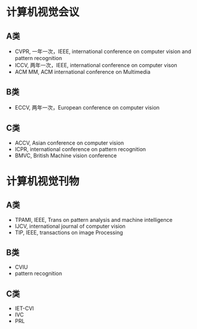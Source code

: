 # 计算机视觉会议
## A类
- CVPR, 一年一次，IEEE, international conference on computer vision and pattern recognition
- ICCV, 两年一次，IEEE, international conference on computer vison
- ACM MM, ACM international conference on Multimedia
## B类
- ECCV, 两年一次，European conference on computer vision
## C类
- ACCV, Asian conference on computer vision
- ICPR, international conference on pattern recognition 
- BMVC, British Machine vision conference

# 计算机视觉刊物
## A类
- TPAMI, IEEE, Trans on pattern analysis and machine intelligence
- IJCV, international journal of computer vision
- TIP, IEEE, transactions on image Processing
## B类
- CVIU
- pattern recognition
## C类
- IET-CVI
- IVC
- PRL
